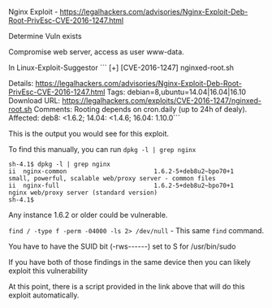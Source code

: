 
Nginx Exploit - https://legalhackers.com/advisories/Nginx-Exploit-Deb-Root-PrivEsc-CVE-2016-1247.html

Determine Vuln exists

Compromise web server, access as user www-data.

In Linux-Exploit-Suggestor
	``` [+] [CVE-2016-1247] nginxed-root.sh

   Details: https://legalhackers.com/advisories/Nginx-Exploit-Deb-Root-PrivEsc-CVE-2016-1247.html
   Tags: debian=8,ubuntu=14.04|16.04|16.10
   Download URL: https://legalhackers.com/exploits/CVE-2016-1247/nginxed-root.sh
   Comments: Rooting depends on cron.daily (up to 24h of dealy). Affected: deb8: <1.6.2; 14.04: <1.4.6; 16.04: 1.10.0```

This is the output you would see for this exploit.

To find this manually, you can run `dpkg -l | grep nginx`

```
sh-4.1$ dpkg -l | grep nginx
ii  nginx-common                        1.6.2-5+deb8u2~bpo70+1       small, powerful, scalable web/proxy server - common files
ii  nginx-full                          1.6.2-5+deb8u2~bpo70+1       nginx web/proxy server (standard version)
sh-4.1$ 
```

Any instance 1.6.2 or older could be vulnerable.

`find / -type f -perm -04000 -ls 2> /dev/null`  - This same `find` command.

You have to have the SUID bit (-rws------) set to S for /usr/bin/sudo

If you have both of those findings in the same device then you can likely exploit this vulnerability

At this point, there is a script provided in the link above that will do this exploit automatically.